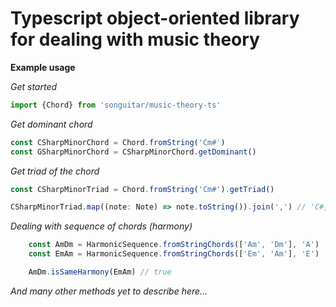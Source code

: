 # Typescript object-oriented library for dealing with music theory

**Example usage**

*Get started*
```javascript
import {Chord} from 'songuitar/music-theory-ts'
```

*Get dominant chord*
```javascript
const CSharpMinorChord = Chord.fromString('Cm#')
const GSharpMinorChord = CSharpMinorChord.getDominant()
```


*Get triad of the chord*
```javascript
const CSharpMinorTriad = Chord.fromString('Cm#').getTriad()

CSharpMinorTriad.map((note: Note) => note.toString()).join(',') // 'C#,E,G#'

```


*Dealing with sequence of chords (harmony)*
```javascript
    const AmDm = HarmonicSequence.fromStringChords(['Am', 'Dm'], 'A')
    const EmAm = HarmonicSequence.fromStringChords(['Em', 'Am'], 'E')

    AmDm.isSameHarmony(EmAm) // true

```


*And many other methods yet to describe here...*
